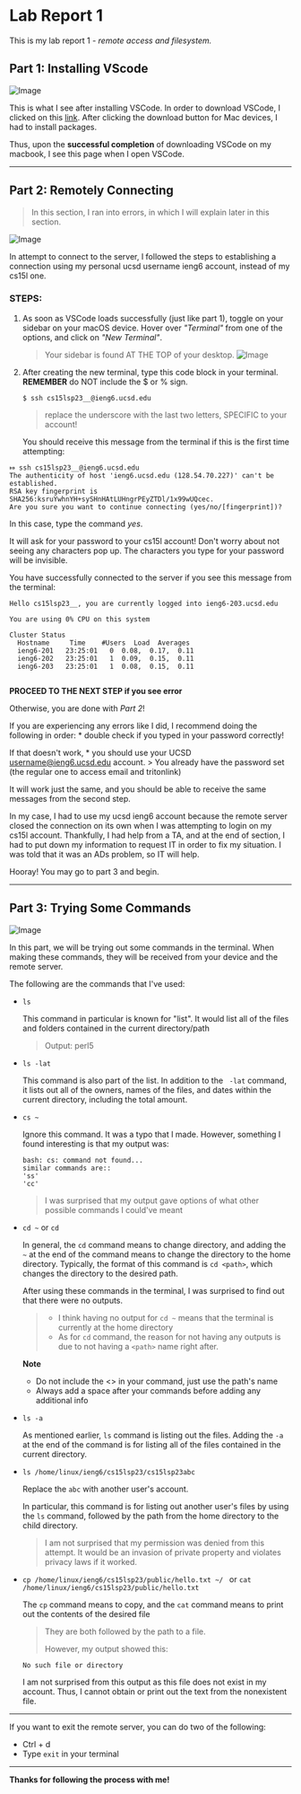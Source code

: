 # Lab Report 1 

This is my lab report 1 - *remote access and filesystem.* 

## Part 1: Installing VScode

![Image](vscodeview.png)

This is what I see after installing VSCode. In order to download VSCode, I clicked on this [link](https://code.visualstudio.com/). After clicking the download button for Mac devices, I had to install packages.

Thus, upon the **successful completion** of downloading VSCode on my macbook, I see this page when I open VSCode.

--- 

## Part 2: Remotely Connecting

> In this section, I ran into errors, in which I will explain later in this section.

![Image](lab1ssh.png)

In attempt to connect to the server, I followed the steps to establishing a connection using my personal ucsd username ieng6 account, instead of my cs15l one. 

### STEPS:
1. As soon as VSCode loads successfully (just like part 1), toggle on your sidebar on your macOS device. Hover over *"Terminal"* from one of the options, and click on *"New Terminal"*.
    
   > Your sidebar is found AT THE TOP of your desktop. 
   > ![Image](createterminal.png)

2. After creating the new terminal, type this code block in your terminal. 
    **REMEMBER** do NOT include the $ or % sign.
   
   `$ ssh cs15lsp23__@ieng6.ucsd.edu`
   
   > replace the underscore with the last two letters, SPECIFIC to your account!

    You should receive this message from the terminal if this is the first time attempting: 
```
⤇ ssh cs15lsp23__@ieng6.ucsd.edu
The authenticity of host 'ieng6.ucsd.edu (128.54.70.227)' can't be established.
RSA key fingerprint is SHA256:ksruYwhnYH+sySHnHAtLUHngrPEyZTDl/1x99wUQcec.
Are you sure you want to continue connecting (yes/no/[fingerprint])? 
```
   
   In this case, type the command *yes*.
   
   It will ask for your password to your cs15l account! Don't worry about not seeing any characters pop up. The characters you type for your password will be invisible.
   
   You have successfully connected to the server if you see this message from the terminal:
   
```
Hello cs15lsp23__, you are currently logged into ieng6-203.ucsd.edu

You are using 0% CPU on this system

Cluster Status 
  Hostname     Time    #Users  Load  Averages  
  ieng6-201   23:25:01   0  0.08,  0.17,  0.11
  ieng6-202   23:25:01   1  0.09,  0.15,  0.11
  ieng6-203   23:25:01   1  0.08,  0.15,  0.11
    
 ``` 
 
  **PROCEED TO THE NEXT STEP if you see error**
  
  Otherwise, you are done with *Part 2*!
  
If you are experiencing any errors like I did, I recommend doing the following in order: 
    * double check if you typed in your password correctly!
    
   If that doesn't work, 
    * you should use your UCSD username@ieng6.ucsd.edu account. 
    > You already have the password set (the regular one to access email and tritonlink)
    
   It will work just the same, and you should be able to receive the same messages from the second step.


In my case, I had to use my ucsd ieng6 account because the remote server closed the connection on its own when I was attempting to login on my cs15l account. Thankfully, I had help from a TA, and at the end of section, I had to put down my information to request IT in order to fix my situation. I was told that it was an ADs problem, so IT will help.
    
   Hooray! You may go to part 3 and begin.

---

## Part 3: Trying Some Commands

![Image](lab1cmds.png)

In this part, we will be trying out some commands in the terminal. When making these commands, they will be received from your device and the remote server.

The following are the commands that I've used:

* `ls`
   
   This command in particular is known for "list". It would list all of the files and folders contained in the current directory/path
   > Output: perl5


* `ls -lat`
    
    This command is also part of the list. In addition to the ` -lat` command, it lists out all of the owners, names of the files, and dates within the current directory, including the total amount.


* `cs ~`
    
    Ignore this command. It was a typo that I made. However, something I found interesting is that my output was:
    ```
    bash: cs: command not found...
    similar commands are::
    'ss'
    'cc'
    ```
    
    > I was surprised that my output gave options of what other possible commands I could've meant


* `cd ~` or `cd`
    
    In general, the `cd` command means to change directory, and adding the `~` at the end of the command means to change the directory to the home directory. Typically, the format of this command is `cd <path>`, which changes the directory to the desired path.
    
    After using these commands in the terminal, I was surprised to find out that there were no outputs. 
    >  * I think having no output for `cd ~` means that the terminal is currently at the home directory 
    >  * As for `cd` command, the reason for not having any outputs is due to not having a `<path>` name right after.
    
    **Note**
    * Do not include the <> in your command, just use the path's name
    * Always add a space after your commands before adding any additional info


* `ls -a`
    
    As mentioned earlier, `ls` command is listing out the files. Adding the `-a` at the end of the command is for listing all of the files contained in the current directory.


* `ls /home/linux/ieng6/cs15lsp23/cs15lsp23abc`
    
    Replace the `abc` with another user's account.
    
    In particular, this command is for listing out another user's files by using the `ls` command, followed by the path from the home directory to the child directory.
    
    > I am not surprised that my permission was denied from this attempt. It would be an invasion of private property and violates privacy laws if it worked.


* `cp /home/linux/ieng6/cs15lsp23/public/hello.txt ~/ ` or `cat /home/linux/ieng6/cs15lsp23/public/hello.txt`
    
    The `cp` command means to copy, and the `cat` command means to print out the contents of the desired file
    > They are both followed by the path to a file.
    > 
    > However, my output showed this:
    
    ```
    No such file or directory
    ```
    
    I am not surprised from this output as this file does not exist in my account. Thus, I cannot obtain or print out the text from the nonexistent file.
    
    
---


If you want to exit the remote server, you can do two of the following:

   * Ctrl + d
   * Type `exit` in your terminal


---


 **Thanks for following the process with me!**
  
